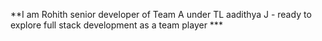 **I am Rohith senior developer of Team A under TL aadithya J - ready to explore full stack development as a team player *** 


